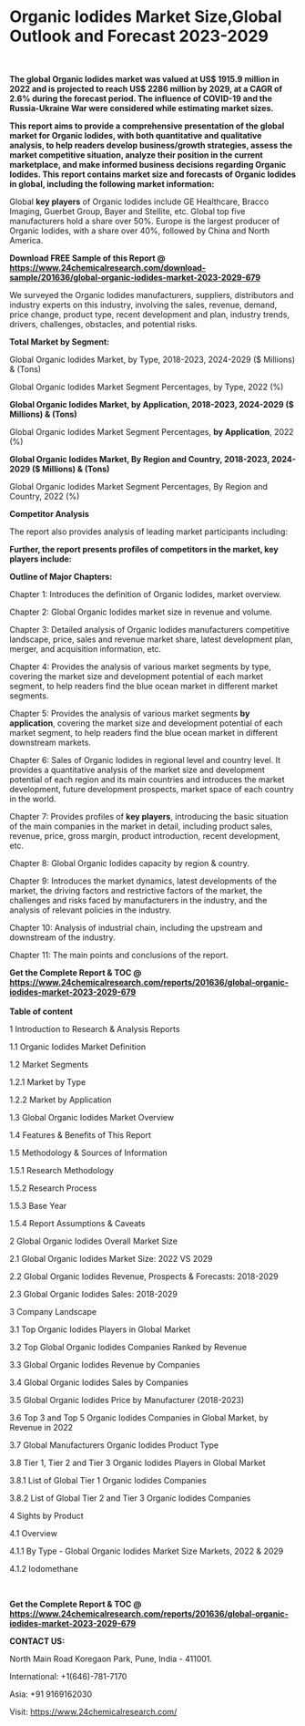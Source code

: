 <h1>Organic Iodides Market Size,Global Outlook and Forecast 2023-2029</h1><br/><p><strong>The global Organic Iodides market was valued at US$ 1915.9 million in 2022 and is projected to reach US$ 2286 million by 2029, at a <strong>CAGR</strong> of 2.6% during the forecast period. The influence of COVID-19 and the Russia-Ukraine War were considered while estimating market sizes.</strong></p><p><strong>This report aims to provide a comprehensive presentation of the global market for Organic Iodides, with both quantitative and qualitative analysis, to help readers develop business/growth strategies, assess the market competitive situation, analyze their position in the current marketplace, and make informed business decisions regarding Organic Iodides. This report contains market size and forecasts of Organic Iodides in global, including the following market information:</strong></p><p>Global <strong>key players</strong> of Organic Iodides include GE Healthcare, Bracco Imaging, Guerbet Group, Bayer and Stellite, etc. Global top five manufacturers hold a share over 50%. Europe is the largest producer of Organic Iodides, with a share over 40%, followed by China and North America.</p><div><b>Download FREE Sample of this Report @ <a href="https://www.24chemicalresearch.com/download-sample/201636/global-organic-iodides-market-2023-2029-679">https://www.24chemicalresearch.com/download-sample/201636/global-organic-iodides-market-2023-2029-679</a></b></div><p>We surveyed the Organic Iodides manufacturers, suppliers, distributors and industry experts on this industry, involving the sales, revenue, demand, price change, product type, recent development and plan, industry trends, drivers, challenges, obstacles, and potential risks.</p><p><strong>Total Market by Segment:</strong></p><p>Global Organic Iodides Market, by Type, 2018-2023, 2024-2029 ($ Millions) & (Tons)</p><p>Global Organic Iodides Market Segment Percentages, by Type, 2022 (%)</p><p><strong>Global Organic Iodides Market, <strong>by Application</strong>, 2018-2023, 2024-2029 ($ Millions) & (Tons)</strong></p><p>Global Organic Iodides Market Segment Percentages, <strong>by Application</strong>, 2022 (%)</p><p><strong>Global Organic Iodides Market, By Region and Country, 2018-2023, 2024-2029 ($ Millions) & (Tons)</strong></p><p>Global Organic Iodides Market Segment Percentages, By Region and Country, 2022 (%)</p><p><strong>Competitor Analysis</strong></p><p>The report also provides analysis of leading market participants including:</p><p><strong>Further, the report presents profiles of competitors in the market, <strong>key players</strong> include:</strong></p><p><strong>Outline of Major Chapters:</strong></p><p>Chapter 1: Introduces the definition of Organic Iodides, market overview.</p><p>Chapter 2: Global Organic Iodides market size in revenue and volume.</p><p>Chapter 3: Detailed analysis of Organic Iodides manufacturers competitive landscape, price, sales and revenue market share, latest development plan, merger, and acquisition information, etc.</p><p>Chapter 4: Provides the analysis of various market segments by type, covering the market size and development potential of each market segment, to help readers find the blue ocean market in different market segments.</p><p>Chapter 5: Provides the analysis of various market segments <strong>by application</strong>, covering the market size and development potential of each market segment, to help readers find the blue ocean market in different downstream markets.</p><p>Chapter 6: Sales of Organic Iodides in regional level and country level. It provides a quantitative analysis of the market size and development potential of each region and its main countries and introduces the market development, future development prospects, market space of each country in the world.</p><p>Chapter 7: Provides profiles of <strong>key players</strong>, introducing the basic situation of the main companies in the market in detail, including product sales, revenue, price, gross margin, product introduction, recent development, etc.</p><p>Chapter 8: Global Organic Iodides capacity by region & country.</p><p>Chapter 9: Introduces the market dynamics, latest developments of the market, the driving factors and restrictive factors of the market, the challenges and risks faced by manufacturers in the industry, and the analysis of relevant policies in the industry.</p><p>Chapter 10: Analysis of industrial chain, including the upstream and downstream of the industry.</p><p>Chapter 11: The main points and conclusions of the report.</p><div><b>Get the Complete Report & TOC @ <a href="https://www.24chemicalresearch.com/reports/201636/global-organic-iodides-market-2023-2029-679">https://www.24chemicalresearch.com/reports/201636/global-organic-iodides-market-2023-2029-679</a></b></div><br><b>Table of content</b><p>1 Introduction to Research & Analysis Reports<br />
 
  1.1 Organic Iodides Market Definition<br />
 
  1.2 Market Segments<br />
 
  1.2.1 Market by Type<br />
 
  1.2.2 Market by Application<br />
 
  1.3 Global Organic Iodides Market Overview<br />
 
  1.4 Features & Benefits of This Report<br />
 
  1.5 Methodology & Sources of Information<br />
 
  1.5.1 Research Methodology<br />
 
  1.5.2 Research Process<br />
 
  1.5.3 Base Year<br />
 
  1.5.4 Report Assumptions & Caveats<br />
 
 2 Global Organic Iodides Overall Market Size<br />
 
  2.1 Global Organic Iodides Market Size: 2022 VS 2029<br />
 
  2.2 Global Organic Iodides Revenue, Prospects & Forecasts: 2018-2029<br />
 
  2.3 Global Organic Iodides Sales: 2018-2029<br />
 
 3 Company Landscape<br />
 
  3.1 Top Organic Iodides Players in Global Market<br />
 
  3.2 Top Global Organic Iodides Companies Ranked by Revenue<br />
 
  3.3 Global Organic Iodides Revenue by Companies<br />
 
  3.4 Global Organic Iodides Sales by Companies<br />
 
  3.5 Global Organic Iodides Price by Manufacturer (2018-2023)<br />
 
  3.6 Top 3 and Top 5 Organic Iodides Companies in Global Market, by Revenue in 2022<br />
 
  3.7 Global Manufacturers Organic Iodides Product Type<br />
 
  3.8 Tier 1, Tier 2 and Tier 3 Organic Iodides Players in Global Market<br />
 
  3.8.1 List of Global Tier 1 Organic Iodides Companies<br />
 
  3.8.2 List of Global Tier 2 and Tier 3 Organic Iodides Companies<br />
 
 4 Sights by Product<br />
 
  4.1 Overview<br />
 
  4.1.1 By Type - Global Organic Iodides Market Size Markets, 2022 & 2029<br />
 
  4.1.2 Iodomethane<br />
 
 <br><div><b>Get the Complete Report & TOC @ <a href="https://www.24chemicalresearch.com/reports/201636/global-organic-iodides-market-2023-2029-679">https://www.24chemicalresearch.com/reports/201636/global-organic-iodides-market-2023-2029-679</a></b></div></p>
 
 <b>CONTACT US:</b><br>
 
 North Main Road Koregaon Park, Pune, India - 411001.<br/>
 
 International: +1(646)-781-7170<br/>
 
 Asia: +91 9169162030<br/>
 
 Visit: <a href="https://www.24chemicalresearch.com/">https://www.24chemicalresearch.com/</a>
 
 <br>